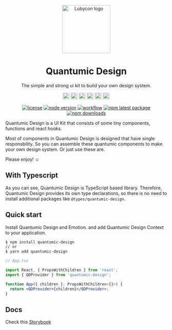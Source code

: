 <p align="center">
  <img width="150" src="https://assets.lubycon.io/logo/symbol-color.svg" alt="Lubycon logo">
</p>

<h1 align="center">Quantumic Design</h1>
<p align="center">The simple and strong ui kit to build your own design system.</p>

<div align="center" style="margin-bottom: 8px;">
  <a href="https://www.typescriptlang.org/" title="Typescript"><img src="https://github.com/tomchen/stack-icons/blob/master/logos/typescript-icon.svg" alt="Typescript" width="21px" height="21px"></a>
  <a href="https://reactjs.org/" title="React"><img src="https://github.com/tomchen/stack-icons/blob/master/logos/react.svg" alt="React" width="21px" height="21px"></a>
  <a href="https://www.w3.org/TR/html5/" title="HTML5"><img src="https://github.com/tomchen/stack-icons/blob/master/logos/html-5.svg" alt="HTML5" width="21px" height="21px"></a>
  <a href="https://rollupjs.org/" title="rollup.js"><img src="https://github.com/tomchen/stack-icons/blob/master/logos/rollup.svg" alt="rollup.js" width="21px" height="21px"></a>
  <a href="https://yarnpkg.com/" title="Yarn"><img src="https://github.com/tomchen/stack-icons/blob/master/logos/yarn.svg" alt="Yarn" width="21px" height="21px"></a>
  <a href="https://www.npmjs.com/" title="NPM"><img src="https://github.com/tomchen/stack-icons/blob/master/logos/npm.svg" alt="NPM" width="21px" height="21px"></a>
</div>

<div align="center">
  
  [![license](https://img.shields.io/badge/license-MIT-blue.svg)](https://github.com/mui-org/material-ui/blob/master/LICENSE)
  [![node version](https://badgen.net/npm/node/quantumic-design)](https://github.com/Lubycon/quantumic-design/blob/master/package.json#L7)
  [![workflow](https://github.com/Lubycon/quantumic-design/workflows/Release%20Library/badge.svg)](https://github.com/Lubycon/quantumic-design)
  [![npm latest package](https://img.shields.io/npm/v/quantumic-design/latest.svg)](https://www.npmjs.com/package/quantumic-design)
  [![npm downloads](https://img.shields.io/npm/dm/quantumic-design.svg)](https://www.npmjs.com/package/quantumic-design)
  
</div>

Quantumic Design is a UI Kit that consists of some tiny components, functions and react hooks. 

Most of components in Quantumic Design is designed that have single responsbility. So you can assemble these quantumic components to make your own design system. Or just use these are.

Please enjoy! ☺️

## With Typescript

As you can see, Quantumic Design is TypeScript based library. Therefore, Quantumic Design provides its own type declarations, so there is no need to install additional packages like `@types/quantumic-design`.

## Quick start

Install Quantumic Design and Emotion. and add Quantumic Design Context to your application.

```bash
$ npm install quantumic-design
// or
$ yarn add quantumic-design
```
```jsx
// App.tsx

import React, { PropsWithChildren } from 'react';
import { QDProvider } from 'quantumic-design';

function App({ children }: PropsWithChildren<{}>) {
  return <QDProvider>{children}</QDProvider>;
}
```

## Docs
Check this [Storybook](https://ui-kit.lubycon.io/?path=/docs/quantumic-design-welcome--page)
